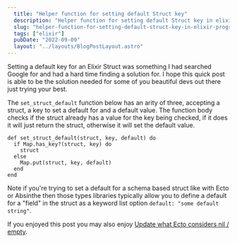 ```yaml
---
  title: "Helper function for setting default Struct key"
  description: "Helper function for setting default Struct key in elixir programming."
  slug: "helper-function-for-setting-default-struct-key-in-elixir-programming."
  tags: ["elixir"]
  pubDate: "2022-09-09"
  layout: "../layouts/BlogPostLayout.astro"
---
```


Setting a default key for an Elixir Struct was something I had searched Google for and had a hard time finding a solution for. I hope this quick post is able to be the solution needed for some of you beautiful devs out there just trying your best.

The `set_struct_default` function below has an arity of three, accepting a struct, a key to set a default for and a default value. The function body checks if the struct already has a value for the key being checked, if it does it will just return the struct, otherwise it will set the default value.

```
def set_struct_default(struct, key, default) do
  if Map.has_key?(struct, key) do
    struct
  else
    Map.put(struct, key, default)
  end
end
```

Note if you're trying to set a default for a schema based struct like with Ecto or Absinthe then those types libraries typically allow you to define a default for a "field" in the struct as a keyword list option `default: "some default string"`.

If you enjoyed this post you may also enjoy [Update what Ecto considers nil / empty](https://tinytechtuts.com/2022-update-what-ecto-considers-empty/).
